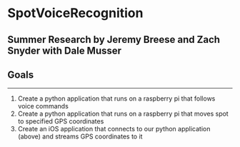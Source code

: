 # SpotVoiceRecognition
## Summer Research by Jeremy Breese and Zach Snyder with Dale Musser
## Goals
---
1. Create a python application that runs on a raspberry pi that follows voice commands     
2. Create a python application that runs on a raspberry pi that moves spot to specified GPS coordinates
3. Create an iOS application that connects to our python application (above) and streams GPS coordinates to it
